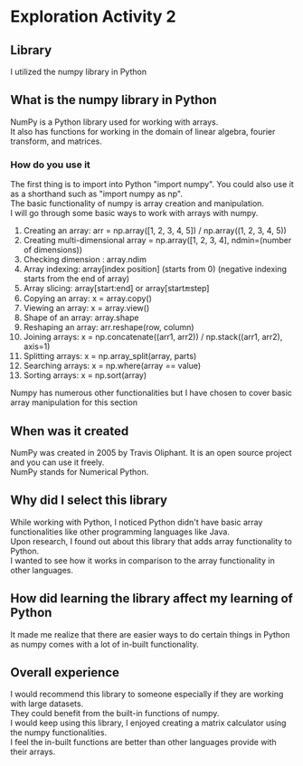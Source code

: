 # Exploration Activity 2


## Library
I utilized the numpy library in Python


## What is the numpy library in Python
NumPy is a Python library used for working with arrays.      
It also has functions for working in the domain of linear algebra, fourier transform, and matrices.



### How do you use it
The first thing is to import into Python "import numpy". You could also use it as a shorthand such as "import numpy as np".   
The basic functionality of numpy is array creation and manipulation.   
I will go through some basic ways to work with arrays with numpy.    

1. Creating an array: arr = np.array([1, 2, 3, 4, 5]) / np.array((1, 2, 3, 4, 5))
2. Creating multi-dimensional array = np.array([1, 2, 3, 4], ndmin=(number of dimensions))
3. Checking dimension : array.ndim 
4. Array indexing: array[index position] (starts from 0) (negative indexing starts from the end of array)
5. Array slicing: array[start:end] or array[start:end:step]
6. Copying an array: x = array.copy()
7. Viewing an array: x = array.view()
8. Shape of an array: array.shape
9. Reshaping an array: arr.reshape(row, column)
10. Joining arrays: x = np.concatenate((arr1, arr2)) / np.stack((arr1, arr2), axis=1)
11. Splitting arrays: x = np.array_split(array, parts)
12. Searching arrays: x = np.where(array == value)
13. Sorting arrays: x = np.sort(array)

Numpy has numerous other functionalities but I have chosen to cover basic array manipulation for this section


## When was it created
NumPy was created in 2005 by Travis Oliphant. It is an open source project and you can use it freely.    
NumPy stands for Numerical Python.


## Why did I select this library
While working with Python, I noticed Python didn't have basic array functionalities like other programming languages like Java.   
Upon research, I found out about this library that adds array functionality to Python.       
I wanted to see how it works in comparison to the array functionality in other languages.   


## How did learning the library affect my learning of Python
It made me realize that there are easier ways to do certain things in Python as numpy comes with a lot of in-built functionality.


## Overall experience 
I would recommend this library to someone especially if they are working with large datasets.    
They could benefit from the built-in functions of numpy.   
I would keep using this library, I enjoyed creating a matrix calculator using the numpy functionalities.     
I feel the in-built functions are better than other languages provide with their arrays. 





